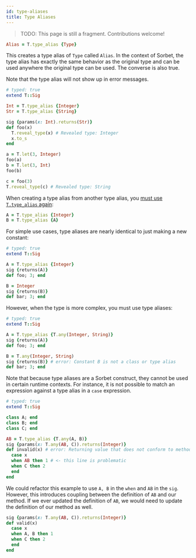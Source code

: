 ```yaml
---
id: type-aliases
title: Type Aliases
---
```


> TODO: This page is still a fragment. Contributions welcome!

```ruby
Alias = T.type_alias {Type}
```

This creates a type alias of `Type` called `Alias`. In the context of Sorbet,
the type alias has exactly the same behavior as the original type and can be
used anywhere the original type can be used. The converse is also true.

Note that the type alias will not show up in error messages.

```ruby
# typed: true
extend T::Sig

Int = T.type_alias {Integer}
Str = T.type_alias {String}

sig {params(x: Int).returns(Str)}
def foo(x)
  T.reveal_type(x) # Revealed type: Integer
  x.to_s
end

a = T.let(3, Integer)
foo(a)
b = T.let(3, Int)
foo(b)

c = foo(3)
T.reveal_type(c) # Revealed type: String
```

When creating a type alias from another type alias, you [must use `T.type_alias`
again][1]:

```ruby
A = T.type_alias {Integer}
B = T.type_alias {A}
```

For simple use cases, type aliases are nearly identical to just making a new
constant:

```ruby
# typed: true
extend T::Sig

A = T.type_alias {Integer}
sig {returns(A)}
def foo; 3; end

B = Integer
sig {returns(B)}
def bar; 3; end
```

However, when the type is more complex, you must use type aliases:

```ruby
# typed: true
extend T::Sig

A = T.type_alias {T.any(Integer, String)}
sig {returns(A)}
def foo; 3; end

B = T.any(Integer, String)
sig {returns(B)} # error: Constant B is not a class or type alias
def bar; 3; end
```

Note that because type aliases are a Sorbet construct, they cannot be used in
certain runtime contexts. For instance, it is not possible to match an
expression against a type alias in a `case` expression.

```ruby
# typed: true
extend T::Sig

class A; end
class B; end
class C; end

AB = T.type_alias {T.any(A, B)}
sig {params(x: T.any(AB, C)).returns(Integer)}
def invalid(x) # error: Returning value that does not conform to method result type
  case x
  when AB then 1 # <- this line is problematic
  when C then 2
  end
end
```

We could refactor this example to use `A, B` in the `when` and `AB` in the
`sig`. However, this introduces coupling between the definition of `AB` and our
method. If we ever updated the definition of `AB`, we would need to update the
definition of our method as well.

```ruby
sig {params(x: T.any(AB, C)).returns(Integer)}
def valid(x)
  case x
  when A, B then 1
  when C then 2
  end
end
```

[1]: https://sorbet.org/docs/error-reference#5034
